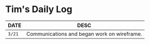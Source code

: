 # Tim's Daily Log

| DATE   | DESC                                        |
| ------ | ------------------------------------------- |
| `3/21` | Communications and began work on wireframe. |
